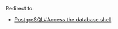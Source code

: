 Redirect to:

*   [PostgreSQL#Access the database shell](/index.php/PostgreSQL#Access_the_database_shell "PostgreSQL")
